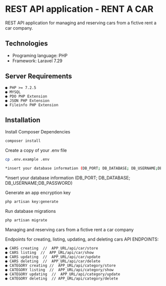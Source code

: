 # REST API application - RENT A CAR

REST API application for managing and reserving cars from a fictive rent a
car company.

## Technologies
- Programing language: PHP
- Framework: Laravel 7.29

## Server Requirements

```
● PHP >= 7.2.5
● MYSQL
● PDO PHP Extension
● JSON PHP Extension
● Fileinfo PHP Extension

```


## Installation

 Install Composer Dependencies

```bash
composer install
```


Create a copy of your .env file

```bash
cp .env.example .env

*insert your database information (DB_PORT; DB_DATABASE; DB_USERNAME;DB_PASSWORD)
```
*insert your database information (DB_PORT; DB_DATABASE; DB_USERNAME;DB_PASSWORD)



Generate an app encryption key

```bash
php artisan key:generate
```
Run database migrations

```bash
php artisan migrate
```

Managing and reserving cars from a fictive rent a
car company

Endpoints for creating, listing, updating, and deleting cars
API ENDPOINTS:
```
● CARS creating  //  APP_URL/api/car/store
● CARS listing  //  APP_URL/api/car/show
● CARS updating  //  APP_URL/api/car/update
● CARS deleting  //  APP_URL/api/car/delete
● CATEGORY creating //  APP_URL/api/category/store
● CATEGORY listing  //  APP_URL/api/category/show
● CATEGORY updating  //  APP_URL/api/category/update
● CATEGORY deleting  // APP_URL/api/category/delete



```
